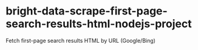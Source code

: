 # bright-data-scrape-first-page-search-results-html-nodejs-project
Fetch first-page search results HTML by URL (Google/Bing)
